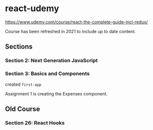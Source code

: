 # react-udemy

https://www.udemy.com/course/react-the-complete-guide-incl-redux/

Course has been refreshed in 2021 to include up to date content.

## Sections

### Section 2: Next Generation JavaScript

### Section 3: Basics and Components

created `first-app`

Assignment 1 is creating the Expenses component. 

## Old Course
### Section 26: React Hooks
